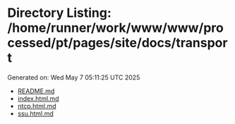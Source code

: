 # Directory Listing: /home/runner/work/www/www/processed/pt/pages/site/docs/transport
Generated on: Wed May  7 05:11:25 UTC 2025

- [README.md](README.md)
- [index.html.md](index.html.md)
- [ntcp.html.md](ntcp.html.md)
- [ssu.html.md](ssu.html.md)
